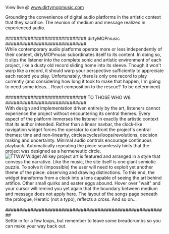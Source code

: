 View live @ www.dirtymopmusic.com

Grounding the convenience of digital audio platforms in the artistic context that they sacrifice. 
The reunion of medium and message realized in experienced audio. <br/> <br/> 
############################# dirtyMOPmusic ############################# <br/> 
While contemporary audio platforms operate more or less independently of their content, 
dirtyMOPmusic subordinates itself to its content. 
In doing so, it slips the listener into the complete sonic and artistic environment of each project, 
like a dusty old record sliding home into its sleeve. 
Though it won't warp like a record, it should warp your perspective sufficiently to appreciate each record you play. 
Unfortunately, there is only one record to play currently
(and considering how long it took to make that happen, I'm going to need some ideas... 
React composition to the rescue? To be determined) <br/> <br/> 
############################# TO THOSE WHO W8 ############################# <br/> 
With design and implementation driven entirely by the art, 
listeners cannot experience the project without encountering its central themes. 
Every aspect of the platform immerses the listener in exactly the artistic context that its author intended. 
Rather than a linear navbar, the clock-like navigation widget forces the operator to confront the project's central themes: 
time and non-linearity, circles/cycles/loops/revolutions, decision making and uncertainty. 
Minimal audio controls encourage continuous playback. Automatically repeating the piece seamlessly hints that the project
was designed as a hermeneutic circle. <br/> 
![TTWW Widget](https://drive.google.com/file/d/1CXEpa2xvK8zj4wOIio-L1yTwDfdTHc1M/view?usp=sharing)
All key project art is featured and arranged in a style that conveys the narrative. 
Like the music, the site itself is one giant semiotic puzzle. To solve it (impossible) the user will need to exploit yet another theme
of the piece: observing and drawing distinctions. To this end, the widget transforms from a clock into a lens capable of seeing the art behind artifice. 
Other small quirks and easter eggs abound. Hover over "wait" and your cursor will remind you yet again that the boundary between medium and message does not apply here. The layout of the songs page beneath the prologue, Heratic (not a typo), reflects a cross. And so on... <br/> <br/> 
##########################################################<br/> 
Settle in for a few loops, but remember to leave some breadcrumbs so you can make your way back out. 
